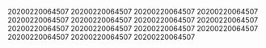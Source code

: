 20200220064507
20200220064507
20200220064507
20200220064507
20200220064507
20200220064507
20200220064507
20200220064507
20200220064507
20200220064507
20200220064507
20200220064507
20200220064507
20200220064507
20200220064507
